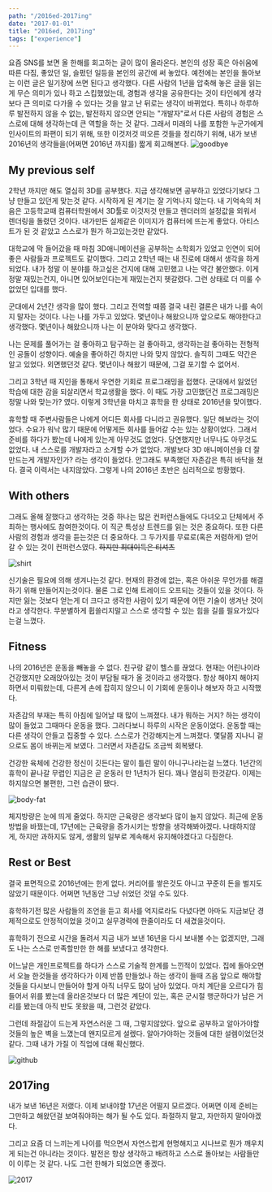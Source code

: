 ```yaml
---
path: "/2016ed-2017ing"
date: "2017-01-01"
title: "2016ed, 2017ing"
tags: ["experience"]
---
```



요즘 SNS를 보면 올 한해를 회고하는 글이 많이 올라온다. 본인의 성장 혹은 아쉬움에 따른 다짐, 좋았던 일, 슬펐던 일등을 본인의 공간에 써 놓았다. 
예전에는 본인을 돌아보는 이런 글은 일기장에 쓰면 된다고 생각했다. 다른 사람의 1년을 압축해 놓은 글을 읽는게 무슨 의미가 있나 하고 스킵했었는데, 경험과 생각을 공유한다는 것이 타인에게 생각보다 큰 의미로 다가올 수 있다는 것을 알고 난 뒤로는 생각이 바뀌었다. 특히나 하루하루 발전하지 않을 수 없는, 발전하지 않으면 안되는 "개발자"로서 다른 사람의 경험은 스스로에 대해 생각하는데 큰 역할을 하는 것 같다. 그래서 미래의 나를 포함한 누군가에게 인사이트의 파편이 되기 위해, 또한 이것저것 떠오른 것들을 정리하기 위해, 내가 보낸 2016년의 생각들을(어쩌면 2016년 까지를) 짧게 회고해본다.
![goodbye](/images/2017-01-01-remember-2016/4.jpg)

## My previous self

2학년 까지만 해도 열심히 3D를 공부했다. 지금 생각해보면 공부하고 있었다기보다 그냥 만들고 있던게 맞는것 같다.
시작하게 된 계기는 잘 기억나지 않는다. 내 기억속의 처음은 고등학교때 컴퓨터학원에서 3D툴로 이것저것 만들고 렌더러의 설정값을 외워서 렌더링을 돌렸던 것이다. 내가만든 실제같은 이미지가 컴퓨터에 뜨는게 좋았다. 아티스트가 된 것 같았고 스스로가 뭔가 하고있는것만 같았다.

대학교에 막 들어갔을 때 마침 3D애니메이션을 공부하는 소학회가 있었고 인연이 되어 좋은 사람들과 프로젝트도 같이했다. 그리고 2학년 때는 내 진로에 대해서 생각을 하게 되었다. 내가 정말 이 분야를 하고싶은 건지에 대해 고민했고 나는 약간 불안했다. 이게 정말 재밌는건지, 아니면 있어보인다는게 재밌는건지 헷갈렸다. 그런 상태로 더 미룰 수 없었던 입대를 했다.

군대에서 2년간 생각을 많이 했다. 그리고 전역할 때쯤 결국 내린 결론은 내가 나를 속이지 말자는 것이다. 나는 나를 가두고 있었다. 몇년이나 해왔으니까 앞으로도 해야한다고 생각했다. 몇년이나 해왔으니까 나는 이 분야와 맞다고 생각했다.

나는 문제를 풀어가는 걸 좋아하고 탐구하는 걸 좋아하고, 생각하는걸 좋아하는 전형적인 공돌이 성향이다. 예술을 좋아하긴 하지만 나와 맞지 않았다. 솔직히 그때도 약간은 알고 있었다. 외면했던것 같다. 몇년이나 해왔기 때문에, 그걸 포기할 수 없어서.

그리고 3학년 때 지인을 통해서 우연한 기회로 프로그래밍을 접했다. 군대에서 잃었던 학습에 대한 감을 되살리면서 학교생활을 했다. 이 때도 가장 고민했던건 프로그래밍은 정말 나와 맞는가? 였다. 이렇게 3학년을 마치고 휴학을 한 상태로 2016년을 맞이했다.

휴학할 때 주변사람들은 나에게 어디든 회사를 다니라고 권유했다. 일단 해보라는 것이었다. 수요가 워낙 많기 때문에 어떻게든 회사를 들어갈 수는 있는 상황이었다. 그래서 준비를 하다가 봤는데 나에게 있는게 아무것도 없었다. 당연했지만 너무나도 아무것도 없었다. 내 스스로를 개발자라고 소개할 수가 없었다. 개발보다 3D 애니메이션을 더 잘만드는게 개발자인가? 라는 생각이 들었다.
안그래도 부족했던 자존감은 특히 바닥을 쳤다. 결국 이력서는 내지않았다. 그렇게 나의 2016년 초반은 심리적으로 방황했다.

## With others

그래도 올해 잘했다고 생각하는 것중 하나는 많은 컨퍼런스들에도 다녀오고 단체에서 주최하는 행사에도 참여한것이다. 이 직군 특성상 트렌드를 읽는 것은 중요하다.
또한 다른사람의 경험과 생각을 듣는것은 더 중요하다. 그 두가지를 무료로(혹은 저렴하게) 얻어 갈 수 있는 것이 컨퍼런스였다. ~~하지만 최대이득은 티셔츠~~

![shirt](/images/2017-01-01-remember-2016/2.png)

신기술은 필요에 의해 생겨나는것 같다. 현재의 환경에 없는, 혹은 아쉬운 무언가를 해결하기 위해 만들어지는것이다. 물론 그로 인해 트레이드 오프되는 것들이 있을 것이다. 하지만 잃는 것보다 얻는게 더 크다고 생각한 사람이 있기 때문에 어떤 기술이 생겨난 것이라고 생각한다.
무분별하게 휩쓸리지말고 스스로 생각할 수 있는 힘을 길를 필요가있다는걸 느꼈다.

## Fitness

나의 2016년은 운동을 빼놓을 수 없다. 친구랑 같이 헬스를 끊었다. 현재는 어린나이라 건강했지만 오래앉아있는 것이 부담될 때가 올 것이라고 생각했다. 항상 해야지 해야지 하면서 미뤄왔는데, 다른게 손에 잡히지 않으니 이 기회에 운동이나 해보자 하고 시작했다.

자존감의 부재는 특히 아침에 일어날 때 많이 느껴졌다. 내가 뭐하는 거지? 하는 생각이 많이 들었고 그때마다 운동을 했다. 그러다보니 하루의 시작은 운동이었다. 운동할 때는 다른 생각이 안들고 집중할 수 있다. 스스로가 건강해지는게 느껴졌다. 몇달쯤 지나니 겉으로도 몸이 바뀌는게 보였다. 그러면서 자존감도 조금씩 회복됐다.

건강한 육체에 건강한 정신이 깃든다는 말이 틀린 말이 아니구나라는걸 느꼈다. 1년간의 휴학이 끝나갈 무렵인 지금은 곧 운동러 만 1년차가 된다. 꽤나 열심히 한것같다. 이제는 하지않으면 불편한, 그런 습관이 됐다.

![body-fat](/images/2017-01-01-remember-2016/1.png)

체지방량은 눈에 띄게 줄었다. 하지만 근육량은 생각보다 많이 늘지 않았다. 최근에 운동방법을 바꿨는데, 17년에는 근육량을 증가시키는 방향을 생각해봐야겠다.
나태하지않게, 하지만 과하지도 않게, 생활의 일부로 계속해서 유지해야겠다고 다짐한다.

## Rest or Best

결국 표면적으로 2016년에는 한게 없다. 커리어를 쌓은것도 아니고 꾸준히 돈을 벌지도 않았기 때문이다. 어쩌면 1년동안 그냥 쉬었던 것일 수도 있다.

휴학하기전 많은 사람들의 조언을 듣고 회사를 억지로라도 다녔다면 아마도 지금보단 경제적으로도 안정적이었을 것이고 실무경력에 한줄이라도 더 새겼을것이다.

휴학하기 전으로 시간을 돌려서 지금 내가 보낸 16년을 다시 보내볼 수는 없겠지만, 그래도 나는 스스로 만족할만한 한 해를 보냈다고 생각한다.

어느날은 개인프로젝트를 하다가 스스로 기술적 한계를 느낀적이 있었다. 집에 돌아오면서 오늘 한것들을 생각하다가 이제 반쯤 만들었나 하는 생각이 들때 즈음 앞으로 해야할것들을 다시보니 만들어야 할게 아직 너무도 많이 남아 있었다. 마치 계단을 오르다가 힘들어서 위를 봤는데 올라온것보다 더 많은 계단이 있는, 혹은 군시절 행군하다가 남은 거리를 봤는데 아직 반도 못왔을 때, 그런것 같았다.

그런데 좌절감이 드는게 자연스러운 그 때, 그렇지않았다. 앞으로 공부하고 알아가야할것들의 높은 벽을 느꼈는데 왠지모르게 설렜다. 알아가야하는 것들에 대한 설렘이었던것 같다. 그때 내가 가질 이 직업에 대해 확신했다.

![github](/images/2017-01-01-remember-2016/3.png)

## 2017ing

내가 보낸 16년은 저랬다. 이제 보내야할 17년은 어떨지 모르겠다. 어쩌면 이제 준비는 그만하고 해왔던걸 보여줘야하는 해가 될 수도 있다. 좌절하지 말고, 자만하지 말아야겠다.

그리고 요즘 더 느끼는게 나이를 먹으면서 자연스럽게 현명해지고 시나브로 뭔가 깨우치게 되는건 아니라는 것이다. 발전은 항상 생각하고 배려하고 스스로 돌아보는 사람들만이 이루는 것 같다. 나도 그런 한해가 되었으면 좋겠다.

![2017](http://nimage.globaleconomic.co.kr/imagesphp/5/201612300816544826175_20161230082453_01.jpg)
